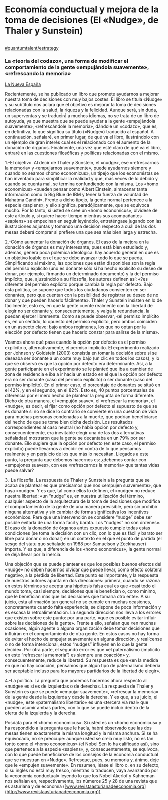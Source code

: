# Economía conductual y mejora de la toma de decisiones (El «Nudge», de Thaler y Sunstein)

##

[#quantumtalent/estrategy](bear://x-callback-url/open-tag?name=quantumtalent/estrategy)

### La «teoría del codazo», una forma de modificar el comportamiento de la gente «empujándola suavemente», «refrescando la memoria»

[La Nueva España](https://mas.lne.es/lanuevaespana/)

Recientemente, se ha publicado un libro que promete ayudarnos a mejorar nuestra toma de decisiones con muy bajos costes. El libro se titula «Nudge» y su subtítulo nos aclara que el objetivo es mejorar la toma de decisiones relacionadas con la salud, la riqueza y la felicidad. Aunque será, sin duda, un superventas y se traducirá a muchos idiomas, no se trata de un libro de autoyuda, ya que muestra que se puede ayudar a la gente «empujándola suavemente», «refrescándole la memoria», dándole un «codazo», que es, en definitiva, lo que significa su título («Nudge») traducido al español. A continuación, señalaré, en primer lugar, de qué va el libro, ilustrándolo con un ejemplo de gran interés cual es el relacionado con el aumento de la donación de órganos. Finalmente, una vez que esté claro de qué va el libro, entraré en las cuestiones filosóficas y políticas relacionadas con el mismo.

1.-El objetivo. Al decir de Thaler y Sunstein, el «nudge», ese «refrescarnos la memoria» y «empujarnos suavemente», puede ayudarnos siempre y cuando no seamos «homo economicus», un tipejo que los economistas se han inventado para simplificar la realidad y que, más veces de lo debido y cuando se cuenta mal, se termina confundiendo con la misma. Los «homo economicus» «pueden pensar como Albert Einstein, almacenar tanta información como la Big Blue de IBM y tener la fuerza de voluntad de Mahatma Gandhi». Frente a dicho tipejo, la gente normal pertenece a la especie «sapiens», y ello significa, paradójicamente, que se equivoca mucho. Por lo tanto, si usted se cree un «homo economicus», olvídese de este artículo y, si quiere hacer tiempo mientras sus acompañantes «sapiens» se empecinan en seguir leyéndolo, entreténgase jugando con las ilustraciones adjuntas y tomando una decisión respecto a cuál de las dos mesas deberá comprar si prefiere una que sea más bien larga y estrecha.

2.-Cómo aumentar la donación de órganos. El caso de la mejora en la donación de órganos es muy interesante, pues está bien estudiado y, además, genera poca polémica ideológica: hay acuerdo general en que es un objetivo loable en el que se debe avanzar todo lo que se pueda. Simplificando al máximo, las opciones que están disponibles son la regla del permiso explícito (uno es donante sólo si ha hecho explícito su deseo de donar, por ejemplo, firmando un determinado documento) y la del permiso implícito, que, ajustándolo a su filosofía, los autores definen así: «?es diferente del permiso explícito porque cambia la regla por defecto. Bajo esta política, se supone que todos los ciudadanos consienten en ser donantes, pero que cuentan con la posibilidad de registrar su deseo de no donar y que pueden hacerlo fácilmente». Thaler y Sunstein insisten en lo de fácilmente, esto es, en que la gente cuente realmente con la libertad de elegir no ser donante y, consecuentemente, y valga la redundancia, la puedan ejercer libremente. Como se puede observar, «el permiso implícito es, en un sentido, lo opuesto del permiso explícito, pero ambos coinciden en un aspecto clave: bajo ambos regímenes, los que no optan por la elección por defecto tienen que hacerlo constar para salirse de la misma».

Veamos ahora qué pasa cuando la opción por defecto es el permiso explícito o, alternativamente, el permiso implícito. El experimento realizado por Johnson y Goldstein (2003) consistía en tomar la decisión sobre si se deseaba ser donante a un coste muy bajo (un clic en todos los casos), y lo que se observó es que la opción por defecto era determinante. Así, a la gente participante en el experimento se le planteó que iba a cambiar de zona de residencia e iba a ir hacia un estado en el que la opción por defecto era no ser donante (caso del permiso explícito) o ser donante (caso del permiso implícito). En el primer caso, el porcentaje de donantes se situó en el 42%, y en el segundo, en el 82%. Esto es, 40 puntos porcentuales de diferencia por el mero hecho de plantear la pregunta de forma diferente. Dicho de otra manera, el «empujón suave», el «refrescar la memoria», el «nudge», es decir, el fijar como opción por defecto el supuesto de que se es donante si no se dice lo contrario se convierte en una cuestión de vida para muchas personas condenadas a la muerte, que podrían beneficiarse del hecho de que se tome bien dicha decisión. Los resultados correspondientes al caso neutral (no había opción por defecto y, consecuentemente, era inevitable elegir una de las dos alternativas señaladas) mostraron que la gente se decantaba en un 79% por ser donante. Ello sugiere que la opción por defecto (en este caso, el permiso explícito) puede llevarnos a decidir en contra de lo que pensamos realmente y en perjuicio de los que más lo necesitan. Llegados a este punto, la pregunta que debemos hacernos es: ¿debemos contar con «empujones suaves», con ese «refrescarnos la memoria» que tantas vidas puede salvar?

3.-La filosofía. La respuesta de Thaler y Sunstein a la pregunta que se acaba de plantear es que precisamos que nos «empujen suavemente», que haya «nudge». Y es que, tal como ellos lo definen, el «nudge» no reduce nuestra libertad: «un “nudge” es, en nuestra utilización del término, cualquier aspecto de la arquitectura de la toma de decisiones que modifica el comportamiento de la gente de una manera previsible, pero sin prohibir ninguna alternativa y sin cambiar de forma significativa los incentivos económicos. Para que una intervención se considere “nudge” debe ser posible evitarla de una forma fácil y barata. Los “nudges” no son órdenes». El caso de la donación de órganos antes expuesto cumple todas estas condiciones (se toma la decisión con un clic, con lo que es fácil y barato ser libre para donar o no donar) en un contexto en el que el punto de partida (el sesgo del statu quo señalado en 1988 por Samuelson y Zeckhauser) importa. Y es que, a diferencia de los «homo economicus», la gente normal se deja llevar por la inercia.

Una objeción que se puede plantear es que los posibles buenos efectos del «nudge» no deben hacernos olvidar que puede llevar, como efecto colateral negativo, a la pérdida de libertad. Este punto es importante, y la respuesta de nuestros autores apunta en dos direcciones: primera, cuando se razona en estos términos se acepta una hipótesis falsa cual es que «casi todo el mundo toma, casi siempre, decisiones que le benefician o, como mínimo, que le benefician más que las decisiones que tomaría otro ente». A su juicio, esta afirmación tan general no se cumple en muchas ocasiones, concretamente cuando falta experiencia, se dispone de poca información y es escasa la retroalimentación. La segunda dirección nos lleva a los errores que existen sobre este punto: por una parte, «que es posible evitar influir sobre las decisiones de la gente». Frente a ello, señalan que «en muchas ocasiones, algún agente o alguna organización debe tomar decisiones que influirán en el comportamiento de otra gente. En estos casos no hay forma de evitar el hecho de empujar suavemente en alguna dirección, y realícense o no de forma intencional, estos “nudges” influyen en lo que la gente decide». Por otra parte, el segundo error es que «el paternalismo (implícito en este “refrescar la memoria”) es siempre una coacción» y, consecuentemente, reduce la libertad. Su respuesta es que «en la medida en que no hay coacción, pensamos que algún tipo de paternalismo debería ser aceptable incluso para los mayores partidarios de la libertad de elegir».

4.-La política. La pregunta que podemos hacernos ahora respecto al «nudge» es si es de izquierdas o de derechas. La respuesta de Thaler y Sunstein es que se puede «empujar suavemente», «refrescar la memoria» de la gente desde la izquierda y desde la derecha. Y es que, a su juicio, el «nudge», este «paternalismo libertario» es una «tercera vía real» que pueden asumir ambas partes, con lo que se puede incluir dentro de la oferta de la izquierda y la derecha.

Posdata para el «homo economicus». Si usted es un «homo economicus» y ha respondido a la pregunta que le hacía, habrá observado que las dos mesas tienen exactamente la misma longitud y la misma anchura. Si se ha equivocado, no se preocupe: aunque usted se creía muy listo, no es tan tonto como el «homo economicus» (el Nobel Sen lo ha calificado así), sino que pertenece a la especie «sapiens», y, consecuentemente, se equivoca, con lo que puede beneficiarse de los consejos de la economía conductual que se muestran en «Nudge». Refresque, pues, su memoria y, ánimo, deje que le «empujen suavemente». En resumen, léase el libro o, en su defecto, si su inglés no está muy fresco, mientras lo traducen, vaya avanzando por la «economía conductual» leyendo lo que los Nobel Akerlof y Kahneman nos señalan en, respectivamente, los números 25 y 28 de una revista que es asturiana y de economía ([www.revistaasturianadeeconomia.org](http://www.revistaasturianadeeconomia.org)).
